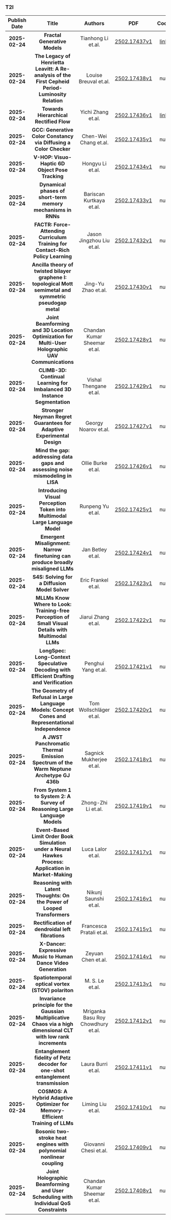 
### T2I
|Publish Date|Title|Authors|PDF|Code|
| :---: | :---: | :---: | :---: | :---: |
|**2025-02-24**|**Fractal Generative Models**|Tianhong Li et.al.|[2502.17437v1](http://arxiv.org/abs/2502.17437v1)|[link](https://github.com/LTH14/fractalgen)|
|**2025-02-24**|**The Legacy of Henrietta Leavitt: A Re-analysis of the First Cepheid Period-Luminosity Relation**|Louise Breuval et.al.|[2502.17438v1](http://arxiv.org/abs/2502.17438v1)|null|
|**2025-02-24**|**Towards Hierarchical Rectified Flow**|Yichi Zhang et.al.|[2502.17436v1](http://arxiv.org/abs/2502.17436v1)|[link](https://github.com/riccizz/HRF)|
|**2025-02-24**|**GCC: Generative Color Constancy via Diffusing a Color Checker**|Chen-Wei Chang et.al.|[2502.17435v1](http://arxiv.org/abs/2502.17435v1)|null|
|**2025-02-24**|**V-HOP: Visuo-Haptic 6D Object Pose Tracking**|Hongyu Li et.al.|[2502.17434v1](http://arxiv.org/abs/2502.17434v1)|null|
|**2025-02-24**|**Dynamical phases of short-term memory mechanisms in RNNs**|Bariscan Kurtkaya et.al.|[2502.17433v1](http://arxiv.org/abs/2502.17433v1)|null|
|**2025-02-24**|**FACTR: Force-Attending Curriculum Training for Contact-Rich Policy Learning**|Jason Jingzhou Liu et.al.|[2502.17432v1](http://arxiv.org/abs/2502.17432v1)|null|
|**2025-02-24**|**Ancilla theory of twisted bilayer graphene I: topological Mott semimetal and symmetric pseudogap metal**|Jing-Yu Zhao et.al.|[2502.17430v1](http://arxiv.org/abs/2502.17430v1)|null|
|**2025-02-24**|**Joint Beamforming and 3D Location Optimization for Multi-User Holographic UAV Communications**|Chandan Kumar Sheemar et.al.|[2502.17428v1](http://arxiv.org/abs/2502.17428v1)|null|
|**2025-02-24**|**CLIMB-3D: Continual Learning for Imbalanced 3D Instance Segmentation**|Vishal Thengane et.al.|[2502.17429v1](http://arxiv.org/abs/2502.17429v1)|null|
|**2025-02-24**|**Stronger Neyman Regret Guarantees for Adaptive Experimental Design**|Georgy Noarov et.al.|[2502.17427v1](http://arxiv.org/abs/2502.17427v1)|null|
|**2025-02-24**|**Mind the gap: addressing data gaps and assessing noise mismodeling in LISA**|Ollie Burke et.al.|[2502.17426v1](http://arxiv.org/abs/2502.17426v1)|null|
|**2025-02-24**|**Introducing Visual Perception Token into Multimodal Large Language Model**|Runpeng Yu et.al.|[2502.17425v1](http://arxiv.org/abs/2502.17425v1)|null|
|**2025-02-24**|**Emergent Misalignment: Narrow finetuning can produce broadly misaligned LLMs**|Jan Betley et.al.|[2502.17424v1](http://arxiv.org/abs/2502.17424v1)|null|
|**2025-02-24**|**S4S: Solving for a Diffusion Model Solver**|Eric Frankel et.al.|[2502.17423v1](http://arxiv.org/abs/2502.17423v1)|null|
|**2025-02-24**|**MLLMs Know Where to Look: Training-free Perception of Small Visual Details with Multimodal LLMs**|Jiarui Zhang et.al.|[2502.17422v1](http://arxiv.org/abs/2502.17422v1)|null|
|**2025-02-24**|**LongSpec: Long-Context Speculative Decoding with Efficient Drafting and Verification**|Penghui Yang et.al.|[2502.17421v1](http://arxiv.org/abs/2502.17421v1)|null|
|**2025-02-24**|**The Geometry of Refusal in Large Language Models: Concept Cones and Representational Independence**|Tom Wollschläger et.al.|[2502.17420v1](http://arxiv.org/abs/2502.17420v1)|null|
|**2025-02-24**|**A JWST Panchromatic Thermal Emission Spectrum of the Warm Neptune Archetype GJ 436b**|Sagnick Mukherjee et.al.|[2502.17418v1](http://arxiv.org/abs/2502.17418v1)|null|
|**2025-02-24**|**From System 1 to System 2: A Survey of Reasoning Large Language Models**|Zhong-Zhi Li et.al.|[2502.17419v1](http://arxiv.org/abs/2502.17419v1)|null|
|**2025-02-24**|**Event-Based Limit Order Book Simulation under a Neural Hawkes Process: Application in Market-Making**|Luca Lalor et.al.|[2502.17417v1](http://arxiv.org/abs/2502.17417v1)|null|
|**2025-02-24**|**Reasoning with Latent Thoughts: On the Power of Looped Transformers**|Nikunj Saunshi et.al.|[2502.17416v1](http://arxiv.org/abs/2502.17416v1)|null|
|**2025-02-24**|**Rectification of dendroidal left fibrations**|Francesca Pratali et.al.|[2502.17415v1](http://arxiv.org/abs/2502.17415v1)|null|
|**2025-02-24**|**X-Dancer: Expressive Music to Human Dance Video Generation**|Zeyuan Chen et.al.|[2502.17414v1](http://arxiv.org/abs/2502.17414v1)|null|
|**2025-02-24**|**Spatiotemporal optical vortex (STOV) polariton**|M. S. Le et.al.|[2502.17413v1](http://arxiv.org/abs/2502.17413v1)|null|
|**2025-02-24**|**Invariance principle for the Gaussian Multiplicative Chaos via a high dimensional CLT with low rank increments**|Mriganka Basu Roy Chowdhury et.al.|[2502.17412v1](http://arxiv.org/abs/2502.17412v1)|null|
|**2025-02-24**|**Entanglement fidelity of Petz decoder for one-shot entanglement transmission**|Laura Burri et.al.|[2502.17411v1](http://arxiv.org/abs/2502.17411v1)|null|
|**2025-02-24**|**COSMOS: A Hybrid Adaptive Optimizer for Memory-Efficient Training of LLMs**|Liming Liu et.al.|[2502.17410v1](http://arxiv.org/abs/2502.17410v1)|null|
|**2025-02-24**|**Bosonic two-stroke heat engines with polynomial nonlinear coupling**|Giovanni Chesi et.al.|[2502.17409v1](http://arxiv.org/abs/2502.17409v1)|null|
|**2025-02-24**|**Joint Holographic Beamforming and User Scheduling with Individual QoS Constraints**|Chandan Kumar Sheemar et.al.|[2502.17408v1](http://arxiv.org/abs/2502.17408v1)|null|
